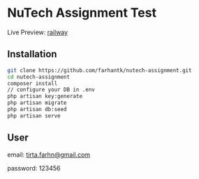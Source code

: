 # NuTech Assignment Test

Live Preview: [railway]

## Installation

```sh
git clone https://github.com/farhantk/nutech-assignment.git
cd nutech-assignment
composer install
// configure your DB in .env
php artisan key:generate
php artisan migrate
php artisan db:seed
php artisan serve
```

## User
email: tirta.farhn@gmail.com

password: 123456




[railway]: <https://github.com/farhantk/NoLimit-BE-Intern-2/blob/master/doc>
